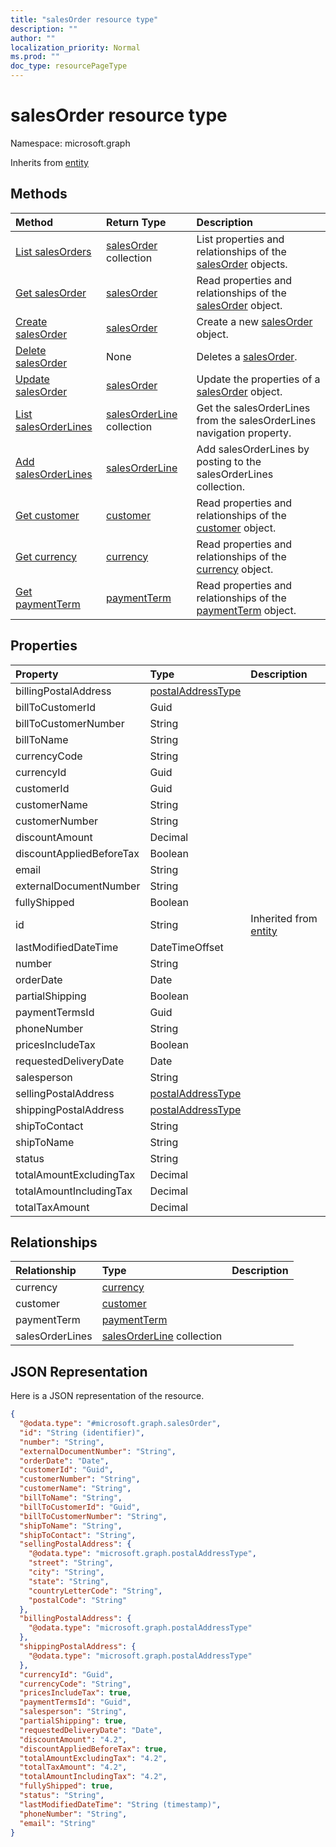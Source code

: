 ```yaml
---
title: "salesOrder resource type"
description: ""
author: ""
localization_priority: Normal
ms.prod: ""
doc_type: resourcePageType
---
```


# salesOrder resource type


Namespace: microsoft.graph




Inherits from [entity](../resources/entity.md)

## Methods
|Method|Return Type|Description|
|:---|:---|:---|
|[List salesOrders](../api/salesorder-list.md)|[salesOrder](../resources/salesorder.md) collection|List properties and relationships of the [salesOrder](../resources/salesorder.md) objects.|
|[Get salesOrder](../api/salesorder-get.md)|[salesOrder](../resources/salesorder.md)|Read properties and relationships of the [salesOrder](../resources/salesorder.md) object.|
|[Create salesOrder](../api/salesorder-create.md)|[salesOrder](../resources/salesorder.md)|Create a new [salesOrder](../resources/salesorder.md) object.|
|[Delete salesOrder](../api/salesorder-delete.md)|None|Deletes a [salesOrder](../resources/salesorder.md).|
|[Update salesOrder](../api/salesorder-update.md)|[salesOrder](../resources/salesorder.md)|Update the properties of a [salesOrder](../resources/salesorder.md) object.|
|[List salesOrderLines](../api/salesorder-list-salesorderlines.md)|[salesOrderLine](../resources/salesorderline.md) collection|Get the salesOrderLines from the salesOrderLines navigation property.|
|[Add salesOrderLines](../api/salesorder-post-salesorderlines.md)|[salesOrderLine](../resources/salesorderline.md)|Add salesOrderLines by posting to the salesOrderLines collection.|
|[Get customer](../api/customer-get.md)|[customer](../resources/customer.md)|Read properties and relationships of the [customer](../resources/customer.md) object.|
|[Get currency](../api/currency-get.md)|[currency](../resources/currency.md)|Read properties and relationships of the [currency](../resources/currency.md) object.|
|[Get paymentTerm](../api/paymentterm-get.md)|[paymentTerm](../resources/paymentterm.md)|Read properties and relationships of the [paymentTerm](../resources/paymentterm.md) object.|

## Properties
|Property|Type|Description|
|:---|:---|:---|
|billingPostalAddress|[postalAddressType](../resources/postaladdresstype.md)||
|billToCustomerId|Guid||
|billToCustomerNumber|String||
|billToName|String||
|currencyCode|String||
|currencyId|Guid||
|customerId|Guid||
|customerName|String||
|customerNumber|String||
|discountAmount|Decimal||
|discountAppliedBeforeTax|Boolean||
|email|String||
|externalDocumentNumber|String||
|fullyShipped|Boolean||
|id|String| Inherited from [entity](../resources/entity.md)|
|lastModifiedDateTime|DateTimeOffset||
|number|String||
|orderDate|Date||
|partialShipping|Boolean||
|paymentTermsId|Guid||
|phoneNumber|String||
|pricesIncludeTax|Boolean||
|requestedDeliveryDate|Date||
|salesperson|String||
|sellingPostalAddress|[postalAddressType](../resources/postaladdresstype.md)||
|shippingPostalAddress|[postalAddressType](../resources/postaladdresstype.md)||
|shipToContact|String||
|shipToName|String||
|status|String||
|totalAmountExcludingTax|Decimal||
|totalAmountIncludingTax|Decimal||
|totalTaxAmount|Decimal||

## Relationships
|Relationship|Type|Description|
|:---|:---|:---|
|currency|[currency](../resources/currency.md)||
|customer|[customer](../resources/customer.md)||
|paymentTerm|[paymentTerm](../resources/paymentterm.md)||
|salesOrderLines|[salesOrderLine](../resources/salesorderline.md) collection||

## JSON Representation
Here is a JSON representation of the resource.
<!-- {
  "blockType": "resource",
  "keyProperty": "id",
  "@odata.type": "microsoft.graph.salesOrder",
  "baseType": "microsoft.graph.entity",
  "openType": false
}
-->
``` json
{
  "@odata.type": "#microsoft.graph.salesOrder",
  "id": "String (identifier)",
  "number": "String",
  "externalDocumentNumber": "String",
  "orderDate": "Date",
  "customerId": "Guid",
  "customerNumber": "String",
  "customerName": "String",
  "billToName": "String",
  "billToCustomerId": "Guid",
  "billToCustomerNumber": "String",
  "shipToName": "String",
  "shipToContact": "String",
  "sellingPostalAddress": {
    "@odata.type": "microsoft.graph.postalAddressType",
    "street": "String",
    "city": "String",
    "state": "String",
    "countryLetterCode": "String",
    "postalCode": "String"
  },
  "billingPostalAddress": {
    "@odata.type": "microsoft.graph.postalAddressType"
  },
  "shippingPostalAddress": {
    "@odata.type": "microsoft.graph.postalAddressType"
  },
  "currencyId": "Guid",
  "currencyCode": "String",
  "pricesIncludeTax": true,
  "paymentTermsId": "Guid",
  "salesperson": "String",
  "partialShipping": true,
  "requestedDeliveryDate": "Date",
  "discountAmount": "4.2",
  "discountAppliedBeforeTax": true,
  "totalAmountExcludingTax": "4.2",
  "totalTaxAmount": "4.2",
  "totalAmountIncludingTax": "4.2",
  "fullyShipped": true,
  "status": "String",
  "lastModifiedDateTime": "String (timestamp)",
  "phoneNumber": "String",
  "email": "String"
}
```

